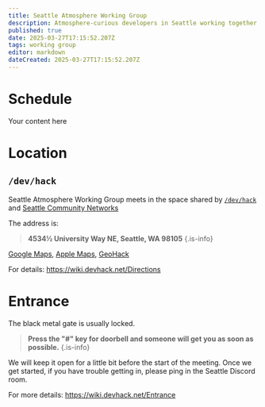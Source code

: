 ```yaml
---
title: Seattle Atmosphere Working Group
description: Atmosphere-curious developers in Seattle working together on interesting projects
published: true
date: 2025-03-27T17:15:52.207Z
tags: working group
editor: markdown
dateCreated: 2025-03-27T17:15:52.207Z
---
```


# Schedule
Your content here

# Location

## `/dev/hack`
Seattle Atmosphere Working Group meets in the space shared by [`/dev/hack`](https://devhack.net/) and [Seattle Community Networks](https://seattlecommunitynetwork.org/)

The address is:

> **4534½ University Way NE, Seattle, WA 98105**
{.is-info}

[Google Maps](https://maps.app.goo.gl/pq5vCRz4ToXz5Spe8), [Apple Maps](https://maps.apple.com/?address=4538%20University%20Way%20NE,%20Seattle,%20WA%20%2098105,%20United%20States&ll=47.662348,-122.313052&q=Marked%20Location), [GeoHack](https://geohack.toolforge.org/geohack.php?params=47_39_44_N_122_18_47_W)

For details: https://wiki.devhack.net/Directions

# Entrance
The black metal gate is usually locked.

> **Press the "#" key for doorbell and someone will get you as soon as possible.**
{.is-info}

We will keep it open for a little bit before the start of the meeting. Once we get started, if you have trouble getting in, please ping in the Seattle Discord room.

For more details: https://wiki.devhack.net/Entrance


